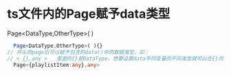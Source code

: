 

# ts文件内的Page赋予data类型
Page<DataType,OtherType>( )

``` typescript
  Page<DataType,OtherType>( ){}
// 开头的page后可以赋予包含的data()中的数据类型，如：
// < {},any >   里面的{}是DataType，想要设置data不同变量的不同类型就可以在{}内继续添加；之后的any是OtherType
  Page<{playlistItem:any},any>
```

